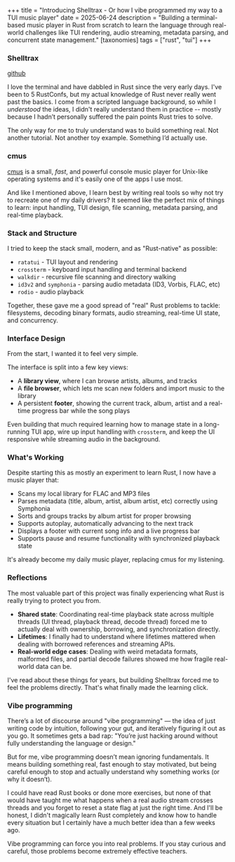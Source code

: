 +++
title = "Introducing Shelltrax - Or how I vibe programmed my way to a TUI music player"
date = 2025-06-24
description = "Building a terminal-based music player in Rust from scratch to learn the language through real-world challenges like TUI rendering, audio streaming, metadata parsing, and concurrent state management."
[taxonomies]
tags = ["rust", "tui"]
+++

### Shelltrax

[github](https://github.com/ducks/shelltrax)

I love the terminal and have dabbled in Rust since the very early days. I've
been to 5 RustConfs, but my actual knowledge of Rust never really went past the
basics. I come from a scripted language background, so while I *understood* the
ideas, I didn't really understand them in practice -- mostly because I hadn’t
personally suffered the pain points Rust tries to solve.

The only way for me to truly understand was to build something real. Not
another tutorial. Not another toy example. Something I’d actually use.

### cmus

[cmus](https://cmus.github.io/) is a small, *fast*, and powerful console
music player for Unix-like operating systems and it's easily one of the apps
I use most.

And like I mentioned above, I learn best by writing real tools so
why not try to recreate one of my daily drivers? It seemed like the perfect mix
of things to learn: input handling, TUI design, file scanning, metadata parsing,
and real-time playback.

### Stack and Structure

I tried to keep the stack small, modern, and as "Rust-native" as possible:

- `ratatui` - TUI layout and rendering
- `crossterm` - keyboard input handling and terminal backend
- `walkdir` - recursive file scanning and directory walking
- `id3v2` and `symphonia` - parsing audio metadata (ID3, Vorbis, FLAC, etc)
- `rodio` - audio playback

Together, these gave me a good spread of "real" Rust problems to tackle:
filesystems, decoding binary formats, audio streaming, real-time UI state, and
concurrency.

### Interface Design

From the start, I wanted it to feel very simple.

The interface is split into a few key views:

- A **library view**, where I can browse artists, albums, and tracks
- A **file browser**, which lets me scan new folders and import music to the
  library
- A persistent **footer**, showing the current track, album, artist and a
  real-time progress bar while the song plays

Even building that much required learning how to manage state in a long-running
TUI app, wire up input handling with `crossterm`, and keep the UI responsive
while streaming audio in the background.

### What's Working

Despite starting this as mostly an experiment to learn Rust, I now have a music player that:

- Scans my local library for FLAC and MP3 files
- Parses metadata (title, album, artist, album artist, etc) correctly using Symphonia
- Sorts and groups tracks by album artist for proper browsing
- Supports autoplay, automatically advancing to the next track
- Displays a footer with current song info and a live progress bar
- Supports pause and resume functionality with synchronized playback state

It's already become my daily music player, replacing cmus for my listening.

### Reflections

The most valuable part of this project was finally experiencing what Rust is
really trying to protect you from.

- **Shared state**: Coordinating real-time playback state across multiple
  threads (UI thread, playback thread, decode thread) forced me to actually
  deal with ownership, borrowing, and synchronization directly.
- **Lifetimes**: I finally had to understand where lifetimes mattered when
  dealing with borrowed references and streaming APIs.
- **Real-world edge cases**: Dealing with weird metadata formats, malformed
  files, and partial decode failures showed me how fragile real-world data can
  be.

I've read about these things for years, but building Shelltrax forced me to
feel the problems directly. That's what finally made the learning click.

### Vibe programming

There’s a lot of discourse around "vibe programming" — the idea of just writing
code by intuition, following your gut, and iteratively figuring it out as you
go. It sometimes gets a bad rap: "You’re just hacking around without fully
understanding the language or design."

But for me, vibe programming doesn’t mean ignoring fundamentals. It means
building something real, fast enough to stay motivated, but being careful
enough to stop and actually understand why something works (or why it doesn’t).

I could have read Rust books or done more exercises, but none of that would
have taught me what happens when a real audio stream crosses threads and you
forget to reset a state flag at just the right time. And I'll be honest, I
didn't magically learn Rust completely and know how to handle every situation
but I certainly have a much better idea than a few weeks ago.

Vibe programming can force you into real problems. If you stay curious and
careful, those problems become extremely effective teachers.
